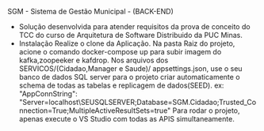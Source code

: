 SGM - Sistema de Gestão Municipal - (BACK-END)
- Solução desenvolvida para atender requisitos da prova de conceito do TCC do curso de Arquitetura de Software Distribuido da PUC Minas.
- Instalação
Realize o clone da Aplicação.
Na pasta Raiz do projeto, acione o comando docker-compose up para subir imagem do kafka,zoopeeker e kafdrop.
Nos arquivos dos SERVICOS/(Cidadao,Manager e Saude)/ appsettings.json, use o seu banco de dados SQL server para o projeto criar automaticamente o schema de todas as tabelas e replicagem de dados(SEED).
    ex: "AppConnString": "Server=localhost\\SEUSQLSERVER;Database=SGM.Cidadao;Trusted_Connection=True;MultipleActiveResultSets=true"
Para rodar o projeto, apenas execute o VS Studio com todas as APIS simultaneamente.
